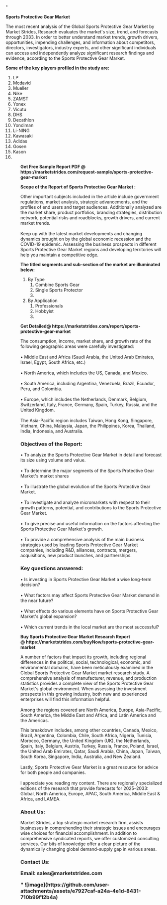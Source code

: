 "<p><strong>Sports Protective Gear Market</strong></p>
<p>The most recent analysis of the Global Sports Protective Gear Market by Market Strides, Research evaluates the market's size, trend, and forecasts through 2033. In order to better understand market trends, growth drivers, opportunities, impending challenges, and information about competitors, directors, investigators, industry experts, and other significant individuals can access and independently analyze significant research findings and evidence, according to the Sports Protective Gear Market.</p>
<p><strong> Some of the key players profiled in the study are: </strong></p>
<p><ol><li>
LP</li><li>Mcdavid</li><li>Mueller</li><li>Nike</li><li>ZAMST</li><li>Yonex</li><li>Vicutu</li><li>DHS</li><li>Decathlon</li><li>Yondiman</li><li>Li-NING</li><li>Kawasaki</li><li>Adidas</li><li>Gosen</li><li>Kason</li><li>


</li><ol></p>
<p><strong>Get Free Sample Report PDF @ <a>https://marketstrides.com/request-sample/sports-protective-gear-market</a></strong></p>
<p><strong> Scope of the Report of Sports Protective Gear Market : </strong></p>
<p>Other important subjects included in the article include government regulations, market analysis, strategic advancements, and the profiles of end users and target audiences. Additionally analyzed are the market share, product portfolios, branding strategies, distribution network, potential risks and roadblocks, growth drivers, and current market trends. <br /> <br />Keep up with the latest market developments and changing dynamics brought on by the global economic recession and the COVID-19 epidemic. Assessing the business prospects in different Sports Protective Gear Market regions and developing territories will help you maintain a competitive edge.</p>
<p><strong> The titled segments and sub-section of the market are illuminated below: </strong></p>
<p><ol><li>By Type<ol><li>Combine Sports Gear</li><li>Single Sports Protector</li><li></li></ol></li><li>By Application<ol><li>Professionals</li><li>Hobbyist</li><li></li></ol></li></ol></p>
<p><strong>Get Detailed@ <a>https://marketstrides.com/report/sports-protective-gear-market</a></strong></p>
<p>The consumption, income, market share, and growth rate of the following geographic areas were carefully investigated: <br /> <br />• Middle East and Africa (Saudi Arabia, the United Arab Emirates, Israel, Egypt, South Africa, etc.) <br /> <br />• North America, which includes the US, Canada, and Mexico. <br /> <br />• South America, including Argentina, Venezuela, Brazil, Ecuador, Peru, and Colombia. <br /> <br />• Europe, which includes the Netherlands, Denmark, Belgium, Switzerland, Italy, France, Germany, Spain, Turkey, Russia, and the United Kingdom. <br /> <br />The Asia-Pacific region includes Taiwan, Hong Kong, Singapore, Vietnam, China, Malaysia, Japan, the Philippines, Korea, Thailand, India, Indonesia, and Australia.</p>
<h3><strong>Objectives of</strong> the<strong> Report: </strong></h3>
<p>• To analyze the Sports Protective Gear Market in detail and forecast its size using volume and value. <br /> <br />• To determine the major segments of the Sports Protective Gear Market's market shares <br /> <br />• To illustrate the global evolution of the Sports Protective Gear Market. <br /> <br />• To investigate and analyze micromarkets with respect to their growth patterns, potential, and contributions to the Sports Protective Gear Market. <br /> <br />• To give precise and useful information on the factors affecting the Sports Protective Gear Market's growth. <br /> <br />• To provide a comprehensive analysis of the main business strategies used by leading Sports Protective Gear Market companies, including R&amp;D, alliances, contracts, mergers, acquisitions, new product launches, and partnerships.</p>
<h3>Key questions answered:</h3>
<p>• Is investing in Sports Protective Gear Market a wise long-term decision? <br /> <br />• What factors may affect Sports Protective Gear Market demand in the near future? <br /> <br />• What effects do various elements have on Sports Protective Gear Market's global expansion? <br /> <br />• Which current trends in the local market are the most successful?</p>
<p><strong>Buy Sports Protective Gear Market Research Report @ <a>https://marketstrides.com/buyNow/sports-protective-gear-market</a></strong></p>
<p>A number of factors that impact its growth, including regional differences in the political, social, technological, economic, and environmental domains, have been meticulously examined in the Global Sports Protective Gear Market market research study. A comprehensive analysis of manufacturer, revenue, and production statistics provides a complete view of the Sports Protective Gear Market's global environment. When assessing the investment prospects in this growing industry, both new and experienced enterprises will find this information helpful. <br /> <br />Among the regions covered are North America, Europe, Asia-Pacific, South America, the Middle East and Africa, and Latin America and the Americas.</p>
<p>This breakdown includes, among other countries, Canada, Mexico, Brazil, Argentina, Colombia, Chile, South Africa, Nigeria, Tunisia, Morocco, Germany, the United Kingdom (UK), the Netherlands, Spain, Italy, Belgium, Austria, Turkey, Russia, France, Poland, Israel, the United Arab Emirates, Qatar, Saudi Arabia, China, Japan, Taiwan, South Korea, Singapore, India, Australia, and New Zealand. <br /> <br />Lastly, Sports Protective Gear Market is a great resource for advice for both people and companies. <br /> <br />I appreciate you reading my content. There are regionally specialized editions of the research that provide forecasts for 2025–2033: Global, North America, Europe, APAC, South America, Middle East &amp; Africa, and LAMEA.</p>
<h3><strong>About Us: </strong></h3>
<p>Market Strides, a top strategic market research firm, assists businesses in comprehending their strategic issues and encourages wise choices for financial accomplishment. In addition to comprehensive syndicated reports, we offer customized consulting services. Our bits of knowledge offer a clear picture of the dynamically changing global demand-supply gap in various areas.</p>
<h3>Contact Us:</h19>
<p>Email: <a>sales@marketstrides.com</a></p>"
![image](https://github.com/user-attachments/assets/e7927caf-a24a-4e1d-8431-710b99f12b4a)

